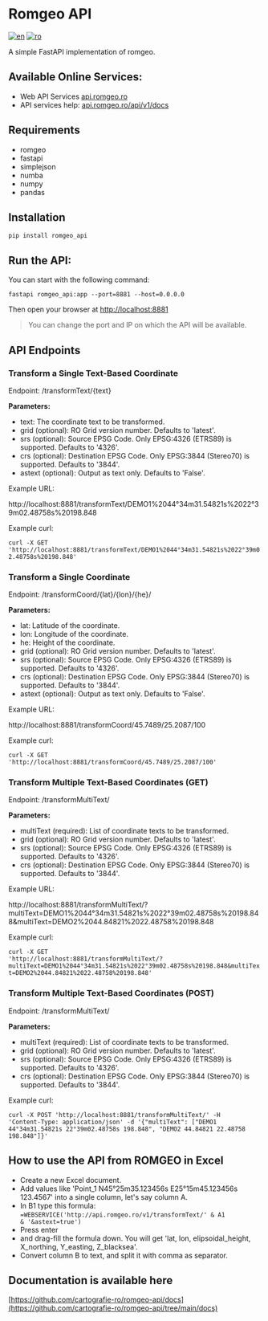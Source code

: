 # Romgeo API

[![en](https://img.shields.io/badge/lang-en-red.svg)](https://github.com/cartografie-ro/romgeo-api/blob/main/README.md)
[![ro](https://img.shields.io/badge/lang-ro-green.svg)](https://github.com/cartografie-ro/romgeo-api/blob/main/README.ro.md)


A simple FastAPI implementation of romgeo.

## Available Online Services:
- Web API Services [api.romgeo.ro](https://api.romgeo.ro/api/v1/demo.html#en)
- API services help: [api.romgeo.ro/api/v1/docs](https://api.romgeo.ro/api/v1/docs)

## Requirements
 - romgeo
 - fastapi
 - simplejson
 - numba
 - numpy
 - pandas

## Installation

<code>pip install romgeo_api</code>

## Run the API:

You can start with the following command:

<code>fastapi romgeo_api:app --port=8881 --host=0.0.0.0</code>

Then open your browser at <http://localhost:8881>

>You can change the port and IP on which the API will be available.

## API Endpoints

### Transform a Single Text-Based Coordinate

Endpoint: /transformText/{text}

**Parameters:**
- text: The coordinate text to be transformed.
- grid (optional): RO Grid version number. Defaults to 'latest'.
- srs (optional): Source EPSG Code. Only EPSG:4326 (ETRS89) is supported. Defaults to '4326'.
- crs (optional): Destination EPSG Code. Only EPSG:3844 (Stereo70) is supported. Defaults to '3844'.
- astext (optional): Output as text only. Defaults to 'False'.

Example URL: 

http\://localhost:8881/transformText/DEMO1%2044°34m31.54821s%2022°39m02.48758s%20198.848

Example curl:

<code>curl -X GET 'http\://localhost:8881/transformText/DEMO1%2044°34m31.54821s%2022°39m02.48758s%20198.848'</code>

### Transform a Single Coordinate

Endpoint: /transformCoord/{lat}/{lon}/{he}/

**Parameters:**
- lat: Latitude of the coordinate.
- lon: Longitude of the coordinate.
- he: Height of the coordinate.
- grid (optional): RO Grid version number. Defaults to 'latest'.
- srs (optional): Source EPSG Code. Only EPSG:4326 (ETRS89) is supported. Defaults to '4326'.
- crs (optional): Destination EPSG Code. Only EPSG:3844 (Stereo70) is supported. Defaults to '3844'.
- astext (optional): Output as text only. Defaults to 'False'.

Example URL: 

http\://localhost:8881/transformCoord/45.7489/25.2087/100

Example curl:

<code>curl -X GET 'http\://localhost:8881/transformCoord/45.7489/25.2087/100'</code>

### Transform Multiple Text-Based Coordinates (GET)

Endpoint: /transformMultiText/

**Parameters:**
- multiText (required): List of coordinate texts to be transformed.
- grid (optional): RO Grid version number. Defaults to 'latest'.
- srs (optional): Source EPSG Code. Only EPSG:4326 (ETRS89) is supported. Defaults to '4326'.
- crs (optional): Destination EPSG Code. Only EPSG:3844 (Stereo70) is supported. Defaults to '3844'.

Example URL: 

http\://localhost:8881/transformMultiText/?multiText=DEMO1%2044°34m31.54821s%2022°39m02.48758s%20198.848&multiText=DEMO2%2044.84821%2022.48758%20198.848

Example curl:

<code>curl -X GET 'http\://localhost:8881/transformMultiText/?multiText=DEMO1%2044°34m31.54821s%2022°39m02.48758s%20198.848&multiText=DEMO2%2044.84821%2022.48758%20198.848'</code>

### Transform Multiple Text-Based Coordinates (POST)

Endpoint: /transformMultiText/

**Parameters:**
- multiText (required): List of coordinate texts to be transformed.
- grid (optional): RO Grid version number. Defaults to 'latest'.
- srs (optional): Source EPSG Code. Only EPSG:4326 (ETRS89) is supported. Defaults to '4326'.
- crs (optional): Destination EPSG Code. Only EPSG:3844 (Stereo70) is supported. Defaults to '3844'.


Example curl:

<code>curl -X POST 'http\://localhost:8881/transformMultiText/' -H 'Content-Type: application/json' -d '{"multiText": ["DEMO1 44°34m31.54821s 22°39m02.48758s 198.848", "DEMO2 44.84821 22.48758 198.848"]}'</code>

## How to use the API from ROMGEO in Excel

- Create a new Excel document.
- Add values like 'Point_1 N45°25m35.123456s E25°15m45.123456s 123.4567' into a single column, let's say column A.
- In B1 type this formula:
   <code>=WEBSERVICE('http\://api.romgeo.ro/v1/transformText/' & A1 & '&astext=true')</code>
- Press enter
- and drag-fill the formula down. You will get 'lat, lon, elipsoidal_height, X_northing, Y_easting, Z_blacksea'.
- Convert column B to text, and split it with comma as separator.

## Documentation is available here

[https://github.com/cartografie-ro/romgeo-api/docs](https://github.com/cartografie-ro/romgeo-api/tree/main/docs)
